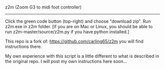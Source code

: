 z2m (Zoom G3 to midi foot controller)


------------------------------------------------
Click the green code button (top-right) and choose "download zip". Run z2m.exe in z2m folder.
[if you are on Mac or Linux, you should be able to run z2m-master/source/z2m.py if you have python installed.]

This repo is a fork of: https://github.com/carling65/z2m
you will find instructions there.

My own experience with this script is a little different to what is described in the original repo.
I will post my own instructions here soon...
